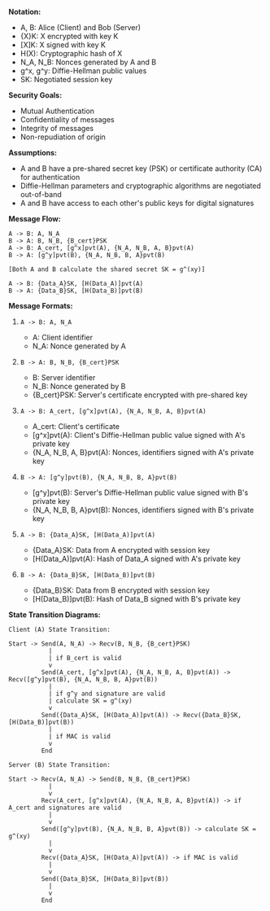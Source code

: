**Notation:**
- A, B: Alice (Client) and Bob (Server)
- {X}K: X encrypted with key K
- [X]K: X signed with key K
- H(X): Cryptographic hash of X
- N_A, N_B: Nonces generated by A and B
- g^x, g^y: Diffie-Hellman public values
- SK: Negotiated session key

**Security Goals:**
- Mutual Authentication
- Confidentiality of messages
- Integrity of messages
- Non-repudiation of origin

**Assumptions:**
- A and B have a pre-shared secret key (PSK) or certificate authority (CA) for authentication
- Diffie-Hellman parameters and cryptographic algorithms are negotiated out-of-band
- A and B have access to each other's public keys for digital signatures

**Message Flow:**

```
A -> B: A, N_A
B -> A: B, N_B, {B_cert}PSK
A -> B: A_cert, [g^x]pvt(A), {N_A, N_B, A, B}pvt(A)
B -> A: [g^y]pvt(B), {N_A, N_B, B, A}pvt(B)

[Both A and B calculate the shared secret SK = g^(xy)]

A -> B: {Data_A}SK, [H(Data_A)]pvt(A)
B -> A: {Data_B}SK, [H(Data_B)]pvt(B)
```

**Message Formats:**

1. `A -> B: A, N_A`
   - A: Client identifier
   - N_A: Nonce generated by A

2. `B -> A: B, N_B, {B_cert}PSK`
   - B: Server identifier
   - N_B: Nonce generated by B
   - {B_cert}PSK: Server's certificate encrypted with pre-shared key

3. `A -> B: A_cert, [g^x]pvt(A), {N_A, N_B, A, B}pvt(A)`
   - A_cert: Client's certificate
   - [g^x]pvt(A): Client's Diffie-Hellman public value signed with A's private key
   - {N_A, N_B, A, B}pvt(A): Nonces, identifiers signed with A's private key

4. `B -> A: [g^y]pvt(B), {N_A, N_B, B, A}pvt(B)`
   - [g^y]pvt(B): Server's Diffie-Hellman public value signed with B's private key
   - {N_A, N_B, B, A}pvt(B): Nonces, identifiers signed with B's private key

5. `A -> B: {Data_A}SK, [H(Data_A)]pvt(A)`
   - {Data_A}SK: Data from A encrypted with session key
   - [H(Data_A)]pvt(A): Hash of Data_A signed with A's private key

6. `B -> A: {Data_B}SK, [H(Data_B)]pvt(B)`
   - {Data_B}SK: Data from B encrypted with session key
   - [H(Data_B)]pvt(B): Hash of Data_B signed with B's private key

**State Transition Diagrams:**

```
Client (A) State Transition:

Start -> Send(A, N_A) -> Recv(B, N_B, {B_cert}PSK)
           |
           | if B_cert is valid
           v
         Send(A_cert, [g^x]pvt(A), {N_A, N_B, A, B}pvt(A)) -> Recv([g^y]pvt(B), {N_A, N_B, B, A}pvt(B))
           |
           | if g^y and signature are valid
           | calculate SK = g^(xy)
           v
         Send({Data_A}SK, [H(Data_A)]pvt(A)) -> Recv({Data_B}SK, [H(Data_B)]pvt(B))
           |
           | if MAC is valid
           v
         End

Server (B) State Transition:

Start -> Recv(A, N_A) -> Send(B, N_B, {B_cert}PSK)
           |
           v
         Recv(A_cert, [g^x]pvt(A), {N_A, N_B, A, B}pvt(A)) -> if A_cert and signatures are valid
           |
           v
         Send([g^y]pvt(B), {N_A, N_B, B, A}pvt(B)) -> calculate SK = g^(xy)
           |
           v
         Recv({Data_A}SK, [H(Data_A)]pvt(A)) -> if MAC is valid
           |
           v
         Send({Data_B}SK, [H(Data_B)]pvt(B))
           |
           v
         End
```

